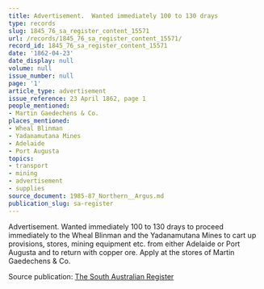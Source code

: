 ```yaml
---
title: Advertisement.  Wanted immediately 100 to 130 drays
type: records
slug: 1845_76_sa_register_content_15571
url: /records/1845_76_sa_register_content_15571/
record_id: 1845_76_sa_register_content_15571
date: '1862-04-23'
date_display: null
volume: null
issue_number: null
page: '1'
article_type: advertisement
issue_reference: 23 April 1862, page 1
people_mentioned:
- Martin Gaedechens & Co.
places_mentioned:
- Wheal Blinman
- Yadanamutana Mines
- Adelaide
- Port Augusta
topics:
- transport
- mining
- advertisement
- supplies
source_document: 1985-87_Northern__Argus.md
publication_slug: sa-register
---
```


Advertisement.  Wanted immediately 100 to 130 drays to proceed immediately to the Wheal Blinman and the Yadanamutana Mines to cart up provisions, stores, mining equipment etc. from either Adelaide or Port Augusta and to return with copper ore.  Apply at the stores of Martin Gaedechens & Co.

Source publication: [The South Australian Register](/publications/sa-register/)
